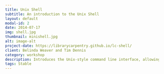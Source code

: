 ```yaml
---
title: Unix Shell
subtitle: An introduction to the Unix Shell
layout: default
modal-id: 2
date: 2014-07-17
img: shell.jpg
thumbnail: minishell.jpg
alt: image-alt
project-date: https://librarycarpentry.github.io/lc-shell/
client: Belinda Weaver and Tim Dennis
category: workshop
description: Introduces the Unix-style command line interface, allowing you to efficiently work with directories and files, and to find, count, and manipulate data.
tags: Stable
---
```

